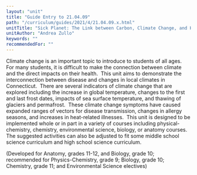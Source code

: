 ```yaml
---
layout: "unit"
title: "Guide Entry to 21.04.09"
path: "/curriculum/guides/2021/4/21.04.09.x.html"
unitTitle: "Sick Planet: The Link between Carbon, Climate Change, and Human Health"
unitAuthor: "Andrea Zullo"
keywords: ""
recommendedFor: "" 
---
```

<main>
        <p>Climate change is an important topic to introduce to students of all ages.&nbsp; For many students, it is difficult to make the connection between climate and the direct impacts on their health.&nbsp; This unit aims to demonstrate the interconnection between disease and changes in local climates in Connecticut.&nbsp; There are several indicators of climate change that are explored including the increase in global temperature, changes to the first and last frost dates, impacts of sea surface temperature, and thawing of glaciers and permafrost.&nbsp; These climate change symptoms have caused expanded ranges of vectors for disease transmission, changes in allergy seasons, and increases in heat-related illnesses.&nbsp; This unit is designed to be implemented whole or in part in a variety of courses including physical-chemistry, chemistry, environmental science, biology, or anatomy courses.&nbsp; The suggested activities can also be adjusted to fit some middle school science curriculum and high school science curriculum.</p>
<p>(Developed for Anatomy, grades 11-12, and Biology, grade 10; recommended for Physics-Chemistry, grade 9; Biology, grade 10; Chemistry, grade 11; and Environmental Science electives)</p>
</main>
